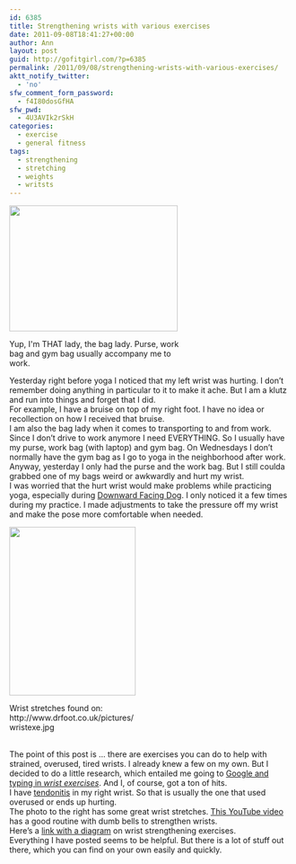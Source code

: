 ```yaml
---
id: 6385
title: Strengthening wrists with various exercises
date: 2011-09-08T18:41:27+00:00
author: Ann
layout: post
guid: http://gofitgirl.com/?p=6385
permalink: /2011/09/08/strengthening-wrists-with-various-exercises/
aktt_notify_twitter:
  - 'no'
sfw_comment_form_password:
  - f4I80dosGfHA
sfw_pwd:
  - 4U3AVIk2rSkH
categories:
  - exercise
  - general fitness
tags:
  - strengthening
  - stretching
  - weights
  - writsts
---
```

<div id="attachment_6390" style="width: 310px" class="wp-caption alignleft">
  <a href="http://gofitgirl.com/blog/wp-content/uploads/2011/09/bag-lady4.jpg"><img class="size-medium wp-image-6390" title="bag lady" src="http://gofitgirl.com/blog/wp-content/uploads/2011/09/bag-lady4-300x224.jpg" alt="" width="300" height="224" /></a>
  
  <p class="wp-caption-text">
    Yup, I'm THAT lady, the bag lady. Purse, work bag and gym bag usually accompany me to work.
  </p>
</div>

  
Yesterday right before yoga I noticed that my left wrist was hurting. I don&#8217;t remember doing anything in particular to it to make it ache. But I am a klutz and run into things and forget that I did.  
For example, I have a bruise on top of my right foot. I have no idea or recollection on how I received that bruise.  
I am also the bag lady when it comes to transporting to and from work. Since I don&#8217;t drive to work anymore I need EVERYTHING. So I usually have my purse, work bag (with laptop) and gym bag. On Wednesdays I don&#8217;t normally have the gym bag as I go to yoga in the neighborhood after work.  
Anyway, yesterday I only had the purse and the work bag. But I still coulda grabbed one of my bags weird or awkwardly and hurt my wrist.  
I was worried that the hurt wrist would make problems while practicing yoga, especially during [Downward Facing Dog](http://www.yogajournal.com/poses/491). I only noticed it a few times during my practice. I made adjustments to take the pressure off my wrist and make the pose more comfortable when needed.  


<div id="attachment_6399" style="width: 235px" class="wp-caption alignright">
  <a href="http://gofitgirl.com/blog/wp-content/uploads/2011/09/wristexe1.jpg"><img class="size-medium wp-image-6399" title="wristexe" src="http://gofitgirl.com/blog/wp-content/uploads/2011/09/wristexe1-225x300.jpg" alt="" width="225" height="300" /></a>
  
  <p class="wp-caption-text">
    Wrist stretches found on: http://www.drfoot.co.uk/pictures/ wristexe.jpg
  </p>
</div>

  
&nbsp;  
The point of this post is &#8230; there are exercises you can do to help with strained, overused, tired wrists. I already knew a few on my own. But I decided to do a little research, which entailed me going to [Google and typing in _wrist exercises_](http://www.google.com/#hl=en&sugexp=gsis%2Ci18n%3Dtrue&cp=7&gs_id=p&xhr=t&q=wrist+exercises&qe=d3Jpc3QgZQ&qesig=DUWNcqj4hw3mNrDZdC5fTw&pkc=AFgZ2tn3j5-NPysdDh0q0BqyxjOeftVUQjQF2j1aFtE67eB14LRG3x7HlUa6lyuy_8tG3PW47G6ytJsNBTcwrnx5AAt7Y2SxfQ&pf=p&sclient=psy&source=hp&pbx=1&oq=wrist+e&aq=0&aqi=g5&aql=&gs_sm=&gs_upl=&bav=on.2,or.r_gc.r_pw.r_cp.&fp=398a36f7bbe31f9a&biw=1268&bih=626). And I, of course, got a ton of hits.  
I have [tendonitis](http://en.wikipedia.org/wiki/Tendinitis) in my right wrist. So that is usually the one that used overused or ends up hurting.  
The photo to the right has some great wrist stretches. [This YouTube video](http://www.youtube.com/watch?v=nAMDTWtVWtI) has a good routine with dumb bells to strengthen wrists.  
Here&#8217;s a [link with a diagram](http://www.pamf.org/sports/king/wrist.html) on wrist strengthening exercises.  
Everything I have posted seems to be helpful. But there is a lot of stuff out there, which you can find on your own easily and quickly.